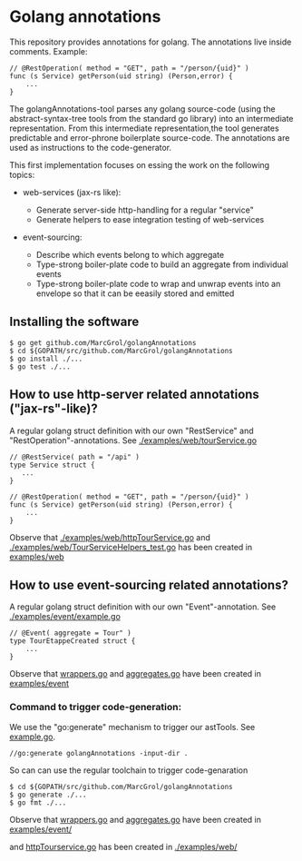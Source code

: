 # Golang annotations

This repository provides annotations for golang. The annotations live inside comments.
Example:
    
    // @RestOperation( method = "GET", path = "/person/{uid}" )
    func (s Service) getPerson(uid string) (Person,error) {
        ...
    } 


The golangAnnotations-tool parses any golang source-code (using the abstract-syntax-tree tools from the standard go library) into an intermediate representation.
From this intermediate representation,the tool generates predictable and error-phrone boilerplate source-code. The annotations are used as instructions to the code-generator.

This first implementation focuses on essing the work on the following topics:
- web-services (jax-rs like):
    - Generate server-side http-handling for a regular "service"
    - Generate helpers to ease integration testing of web-services

- event-sourcing:
    - Describe which events belong to which aggregate
    - Type-strong boiler-plate code to build an aggregate from individual events
    - Type-strong boiler-plate code to wrap and unwrap events into an envelope so that it can be eeasily stored and emitted

## Installing the software
    $ go get github.com/MarcGrol/golangAnnotations
    $ cd ${GOPATH/src/github.com/MarcGrol/golangAnnotations
    $ go install ./...
    $ go test ./...

## How to use http-server related annotations ("jax-rs"-like)?

A regular golang struct definition with our own "RestService" and "RestOperation"-annotations. See [./examples/web/tourService.go](./examples/web/tourService.go)

    // @RestService( path = "/api" )
    type Service struct {
       ...
    }
    
    // @RestOperation( method = "GET", path = "/person/{uid}" )
    func (s Service) getPerson(uid string) (Person,error) {
        ...
    }        

Observe that [./examples/web/httpTourService.go](./examples/web/httpTourService.go) and [./examples/web/TourServiceHelpers_test.go](./examples/web/TourServiceHelpers_test.go) has been created in [examples/web](examples/web)

## How to use event-sourcing related annotations?

A regular golang struct definition with our own "Event"-annotation. See [./examples/event/example.go](./examples/event/example.go)
    
    // @Event( aggregate = Tour" )
    type TourEtappeCreated struct {
        ...
    }        

Observe that [wrappers.go](./examples/event/wrappers.go) and [aggregates.go](./examples/event/aggregates.go) have been created in [examples/event](examples/event)

### Command to trigger code-generation:

We use the "go:generate" mechanism to trigger our astTools. See [example.go](./examples/event/example.go).

    //go:generate golangAnnotations -input-dir .

So can can use the regular toolchain to trigger code-genaration

    $ cd ${GOPATH/src/github.com/MarcGrol/golangAnnotations
    $ go generate ./...
    $ go fmt ./...
    
Observe that [wrappers.go](./examples/event/wrappers.go) and [aggregates.go](./examples/event/aggregates.go) have been created in [examples/event/](examples/event/) 

and [httpTourservice.go](./examples/web/httpTourService.go) has been created in [./examples/web/](./examples/web/) 
